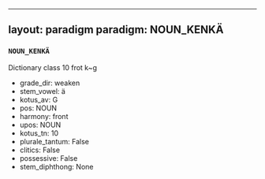 
---
layout: paradigm
paradigm: NOUN_KENKÄ
---
### ` NOUN_KENKÄ `

Dictionary class 10 frot k~g
* grade_dir: weaken
* stem_vowel: ä
* kotus_av: G
* pos: NOUN
* harmony: front
* upos: NOUN
* kotus_tn: 10
* plurale_tantum: False
* clitics: False
* possessive: False
* stem_diphthong: None
